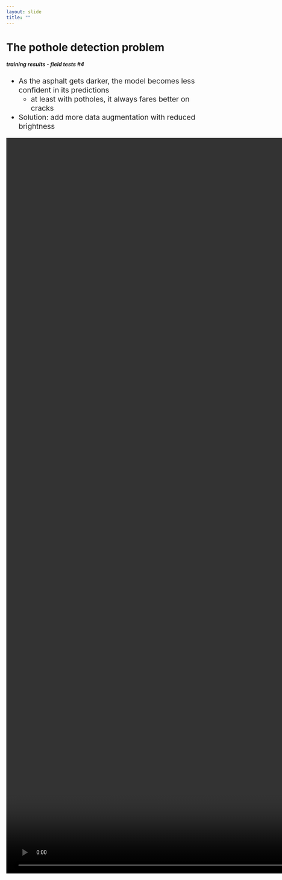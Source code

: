 ```yaml
---
layout: slide
title: ""
---
```


# The pothole detection problem
##### **training results - field tests #4**

<div markdown="1" style="font-size:2vw;ul{font-size:10vw};">

- As the asphalt gets darker, the model becomes less confident in its predictions
	- at least with potholes, it always fares better on cracks
- Solution: add more data augmentation with reduced brightness


<video height="50%" controls autoplay muted loop>
  <source src="http://deeplearning.ge.imati.cnr.it/genova-5G/video/VID_20211031_164903.mp4-inference.mp4" type="video/mp4" />
  Your browser does not support the video tag.
</video>

